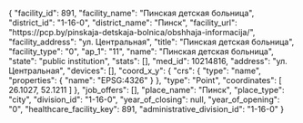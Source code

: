 {
    "facility_id": 891,
    "facility_name": "Пинская детская больница",
    "district_id": "1-16-0",
    "district_name": "Пинск",
    "facility_url": "https:\/\/pcp.by\/pinskaja-detskaja-bolnica\/obshhaja-informacija\/",
    "facility_address": "ул. Центральная",
    "title": "Пинская детская больница",
    "facility_type": "0",
    "ap_1": "11",
    "name": "Пинская детская больница",
    "state": "public institution",
    "stats": [],
    "med_id": 10214816,
    "address": "ул. Центральная",
    "devices": [],
    "coord_x_y": {
        "crs": {
            "type": "name",
            "properties": {
                "name": "EPSG:4326"
            }
        },
        "type": "Point",
        "coordinates": [
            26.1027,
            52.1211
        ]
    },
    "job_offers": [],
    "place_name": "Пинск",
    "place_type": "city",
    "division_id": "1-16-0",
    "year_of_closing": null,
    "year_of_opening": "0",
    "healthcare_facility_key": 891,
    "administrative_division_id": "1-16-0"
}